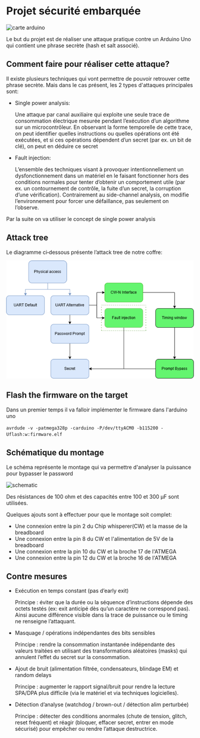 # Projet sécurité embarquée

![carte arduino](img/arduino.avif)

Le but du projet est de réaliser une attaque pratique contre un Arduino Uno qui contient une phrase secrète (hash et salt associé). 

## Comment faire pour réaliser cette attaque?

Il existe plusieurs techniques qui vont permettre de pouvoir retrouver cette phrase secrète. Mais dans le cas présent, les 2 types d'attaques principales sont:

- Single power analysis:
  
  Une attaque par canal auxiliaire qui exploite une seule trace de consommation électrique mesurée pendant l’exécution d’un algorithme sur un microcontrôleur.
  En observant la forme temporelle de cette trace, on peut identifier quelles instructions ou quelles opérations ont été exécutées,
  et si ces opérations dépendent d’un secret (par ex. un bit de clé), on peut en déduire ce secret

- Fault injection:
  
  L’ensemble des techniques visant à provoquer intentionnellement un dysfonctionnement dans un matériel en le faisant fonctionner hors des conditions normales
  pour tenter d’obtenir un comportement utile (par ex. un contournement de contrôle, la fuite d’un secret, la corruption d’une vérification).
  Contrairement au side-channel analysis, on modifie l’environnement pour forcer une défaillance, pas seulement on l’observe.

Par la suite on va utiliser le concept de single power analysis

## Attack tree

Le diagramme ci‑dessous présente l’attack tree de notre coffre:

![attack tree](img/Diagramme.drawio.png)

## Flash the firmware on the target

Dans un premier temps il va falloir implémenter le firmware dans l'arduino uno

```avrdude -v -patmega328p -carduino -P/dev/ttyACM0 -b115200 -Uflash:w:firmware.elf```

## Schématique du montage

Le schéma représente le montage qui va permettre d'analyser la puissance pour bypasser le password

![schematic](img/schematic.png)

Des résistances de 100 ohm et des capacités entre 100 et 300 µF sont utilisées.

Quelques ajouts sont à effectuer pour que le montage soit complet:
- Une connexion entre la pin 2 du Chip whisperer(CW) et la masse de la breadboard
- Une connexion entre la pin 8 du CW et l'alimentation de 5V de la breadboard
- Une connexion entre la pin 10 du CW et la broche 17 de l'ATMEGA
- Une connexion entre la pin 12 du CW et la broche 16 de l'ATMEGA

## Contre mesures

- Exécution en temps constant (pas d’early exit)
  
  Principe : éviter que la durée ou la séquence d’instructions dépende des octets testés (ex: exit anticipé dès qu’un caractère ne correspond pas).
  Ainsi aucune différence visible dans la trace de puissance ou le timing ne renseigne l’attaquant.

- Masquage / opérations indépendantes des bits sensibles
  
  Principe : rendre la consommation instantanée indépendante des valeurs traitées en utilisant des transformations aléatoires (masks)
  qui annulent l’effet du secret sur la consommation.

- Ajout de bruit (alimentation filtrée, condensateurs, blindage EM) et random delays

  Principe : augmenter le rapport signal/bruit pour rendre la lecture SPA/DPA plus difficile  (via le matériel et via techniques logicielles).

- Détection d’analyse (watchdog / brown-out / détection alim perturbée)

  Principe : détecter des conditions anormales (chute de tension, glitch, reset fréquent) et réagir (bloquer, effacer secret, entrer en mode sécurisé)
  pour empêcher ou rendre l’attaque destructrice.
